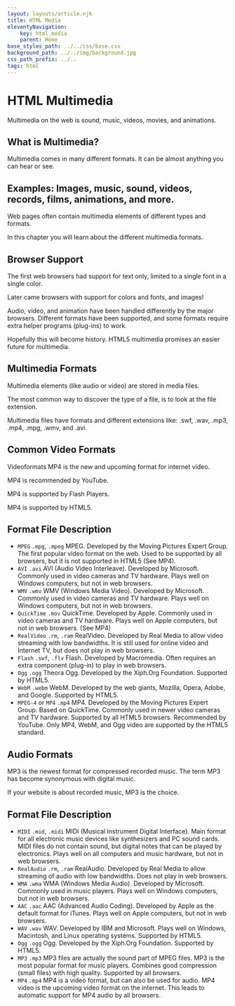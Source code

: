 ```yaml
---
layout: layouts/article.njk
title: HTML Media
eleventyNavigation:
    key: html_media
    parent: Home
base_styles_path: ../../css/base.css
background_path: ../../img/background.jpg
css_path_prefix: ../..
tags: html
---
```

# HTML Multimedia
Multimedia on the web is sound, music, videos, movies, and animations.

## What is Multimedia?
Multimedia comes in many different formats. It can be almost anything you can hear or see.

## Examples: Images, music, sound, videos, records, films, animations, and more.

Web pages often contain multimedia elements of different types and formats.

In this chapter you will learn about the different multimedia formats.

## Browser Support
The first web browsers had support for text only, limited to a single font in a single color.

Later came browsers with support for colors and fonts, and images!

Audio, video, and animation have been handled differently by the major browsers. Different formats have been supported, and some formats require extra helper programs (plug-ins) to work.

Hopefully this will become history. HTML5 multimedia promises an easier future for multimedia.

## Multimedia Formats
Multimedia elements (like audio or video) are stored in media files.

The most common way to discover the type of a file, is to look at the file extension.

Multimedia files have formats and different extensions like: .swf, .wav, .mp3, .mp4, .mpg, .wmv, and .avi.

## Common Video Formats
Videoformats	MP4 is the new and upcoming format for internet video.

MP4 is recommended by YouTube.

MP4 is supported by Flash Players.

MP4 is supported by HTML5.

## Format	File	Description
* `MPEG`	`.mpg`, `.mpeg`	MPEG. Developed by the Moving Pictures Expert Group. The first popular video format on the web. Used to be supported by all browsers, but it is not supported in HTML5 (See MP4).
* `AVI`	`.avi`	AVI (Audio Video Interleave). Developed by Microsoft. Commonly used in video cameras and TV hardware. Plays well on Windows computers, but not in web browsers.
* `WMV`	`.wmv`	WMV (Windows Media Video). Developed by Microsoft. Commonly used in video cameras and TV hardware. Plays well on Windows computers, but not in web browsers.
* `QuickTime`	`.mov`	QuickTime. Developed by Apple. Commonly used in video cameras and TV hardware. Plays well on Apple computers, but not in web browsers. (See MP4)
* `RealVideo`	`.rm`, `.ram`	RealVideo. Developed by Real Media to allow video streaming with low bandwidths. It is still used for online video and Internet TV, but does not play in web browsers.
* `Flash`	`.swf`, `.flv`	Flash. Developed by Macromedia. Often requires an extra component (plug-in) to play in web browsers.
* `Ogg`	`.ogg`	Theora Ogg. Developed by the Xiph.Org Foundation. Supported by HTML5.
* `WebM`	`.webm`	WebM. Developed by the web giants, Mozilla, Opera, Adobe, and Google. Supported by HTML5.
* `MPEG-4` or `MP4`	`.mp4`	MP4. Developed by the Moving Pictures Expert Group. Based on QuickTime. Commonly used in newer video cameras and TV hardware. Supported by all HTML5 browsers. Recommended by YouTube. 
Only MP4, WebM, and Ogg video are supported by the HTML5 standard.


## Audio Formats
MP3 is the newest format for compressed recorded music. The term MP3 has become synonymous with digital music.

If your website is about recorded music, MP3 is the choice.

## Format	File	Description
* `MIDI`	`.mid`, `.midi`	MIDI (Musical Instrument Digital Interface). Main format for all electronic music devices like synthesizers and PC sound cards. MIDI files do not contain sound, but digital notes that can be played by electronics. Plays well on all computers and music hardware, but not in web browsers.
* `RealAudio`	`.rm`, `.ram`	RealAudio. Developed by Real Media to allow streaming of audio with low bandwidths. Does not play in web browsers.
* `WMA`	`.wma`	WMA (Windows Media Audio). Developed by Microsoft. Commonly used in music players. Plays well on Windows computers, but not in web browsers.
* `AAC`	`.aac`	AAC (Advanced Audio Coding). Developed by Apple as the default format for iTunes. Plays well on Apple computers, but not in web browsers.
* `WAV`	`.wav`	WAV. Developed by IBM and Microsoft. Plays well on Windows, Macintosh, and Linux operating systems. Supported by HTML5.
* `Ogg`	`.ogg`	Ogg. Developed by the Xiph.Org Foundation. Supported by HTML5.
* `MP3`	`.mp3`	MP3 files are actually the sound part of MPEG files. MP3 is the most popular format for music players. Combines good compression (small files) with high quality. Supported by all browsers.
* `MP4`	`.mp4`	MP4 is a video format, but can also be used for audio. MP4 video is the upcoming video format on the internet. This leads to automatic support for MP4 audio by all browsers.